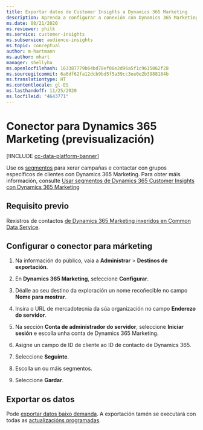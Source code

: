 ```yaml
---
title: Exportar datos de Customer Insights a Dynamics 365 Marketing
description: Aprenda a configurar a conexión con Dynamics 365 Marketing.
ms.date: 08/21/2020
ms.reviewer: philk
ms.service: customer-insights
ms.subservice: audience-insights
ms.topic: conceptual
author: m-hartmann
ms.author: mhart
manager: shellyha
ms.openlocfilehash: 163387779b64bd78ef08e2d96a5f1c9615062f28
ms.sourcegitcommit: 6a6df62fa12dcb9bd5f5a39cc3ee0e2b3988184b
ms.translationtype: HT
ms.contentlocale: gl-ES
ms.lasthandoff: 11/25/2020
ms.locfileid: "4643771"
---
```

# <a name="connector-for-dynamics-365-marketing-preview"></a>Conector para Dynamics 365 Marketing (previsualización)

[!INCLUDE [cc-data-platform-banner](../includes/cc-data-platform-banner.md)]

Use os [segmentos](segments.md) para xerar campañas e contactar con grupos específicos de clientes con Dynamics 365 Marketing. Para obter máis información, consulte [Usar segmentos de Dynamics 365 Customer Insights con Dynamics 365 Marketing](https://docs.microsoft.com/dynamics365/marketing/customer-insights-segments)

## <a name="prerequisite"></a>Requisito previo

Rexistros de contactos [de Dynamics 365 Marketing inxeridos en Common Data Service](connect-power-query.md).

## <a name="configure-the-connector-for-marketing"></a>Configurar o conector para márketing

1. Na información do público, vaia a **Administrar** > **Destinos de exportación**.

1. En **Dynamics 365 Marketing**, seleccione **Configurar**.

1. Déalle ao seu destino da exploración un nome recoñecible no campo **Nome para mostrar**.

1. Insira o URL de mercadotecnia da súa organización no campo **Enderezo do servidor**.

1. Na sección **Conta de administrador do servidor**, seleccione **Iniciar sesión** e escolla unha conta de Dynamics 365 Marketing.

1. Asigne un campo de ID de cliente ao ID de contacto de Dynamics 365.

1. Seleccione **Seguinte**.

1. Escolla un ou máis segmentos.

1. Seleccione **Gardar**.

## <a name="export-the-data"></a>Exportar os datos

Pode [exportar datos baixo demanda](export-destinations.md). A exportación tamén se executará con todas as [actualizacións programadas](system.md#schedule-tab).
